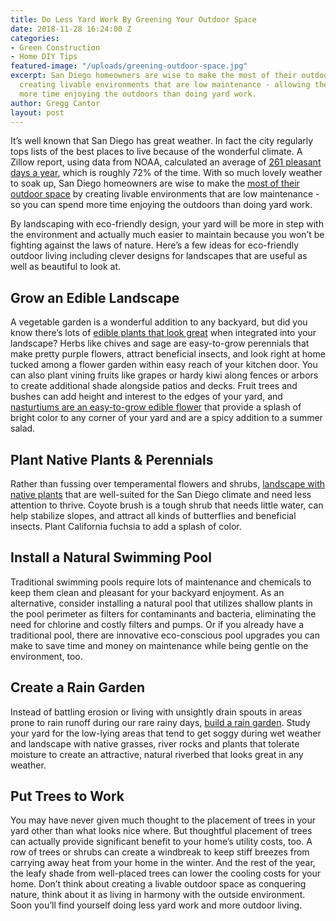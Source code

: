 ```yaml
---
title: Do Less Yard Work By Greening Your Outdoor Space
date: 2018-11-28 16:24:00 Z
categories:
- Green Construction
- Home DIY Tips
featured-image: "/uploads/greening-outdoor-space.jpg"
excerpt: San Diego homeowners are wise to make the most of their outdoor space by
  creating livable environments that are low maintenance - allowing them to spend
  more time enjoying the outdoors than doing yard work.
author: Gregg Cantor
layout: post
---
```


It’s well known that San Diego has great weather. In fact the city regularly tops lists of the best places to live because of the wonderful climate. A Zillow report, using data from NOAA, calculated an average of [261 pleasant days a year](http://time.com/money/collection-post/3636302/best-weather-america-nice-days/), which is roughly 72% of the time. With so much lovely weather to soak up, San Diego homeowners are wise to make the [most of their outdoor space](https://murraylampert.com/outdoor-spaces-gallery) by creating livable environments that are low maintenance - so you can spend more time enjoying the outdoors than doing yard work.

By landscaping with eco-friendly design, your yard will be more in step with the environment and actually much easier to maintain because you won’t be fighting against the laws of nature. Here’s a few ideas for eco-friendly outdoor living including clever designs for landscapes that are useful as well as beautiful to look at.

## Grow an Edible Landscape

A vegetable garden is a wonderful addition to any backyard, but did you know there’s lots of [edible plants that look great](https://www.thespruce.com/best-vegetables-and-fruits-for-edible-landscape-1403436) when integrated into your landscape? Herbs like chives and sage are easy-to-grow perennials that make pretty purple flowers, attract beneficial insects, and look right at home tucked among a flower garden within easy reach of your kitchen door. You can also plant vining fruits like grapes or hardy kiwi along fences or arbors to create additional shade alongside patios and decks. Fruit trees and bushes can add height and interest to the edges of your yard, and [nasturtiums are an easy-to-grow edible flower](https://www.almanac.com/plant/nasturtium) that provide a splash of bright color to any corner of your yard and are a spicy addition to a summer salad.

## Plant Native Plants & Perennials

Rather than fussing over temperamental flowers and shrubs, [landscape with native plants](https://www.laspilitas.com/groups/native-plants-san-diego.html) that are well-suited for the San Diego climate and need less attention to thrive. Coyote brush is a tough shrub that needs little water, can help stabilize slopes, and attract all kinds of butterflies and beneficial insects. Plant California fuchsia to add a splash of color.

## Install a Natural Swimming Pool

Traditional swimming pools require lots of maintenance and chemicals to keep them clean and pleasant for your backyard enjoyment. As an alternative, consider installing a natural pool that utilizes shallow plants in the pool perimeter as filters for contaminants and bacteria, eliminating the need for chlorine and costly filters and pumps. Or if you already have a traditional pool, there are innovative eco-conscious pool upgrades you can make to save time and money on maintenance while being gentle on the environment, too. 

## Create a Rain Garden

Instead of battling erosion or living with unsightly drain spouts in areas prone to rain runoff during our rare rainy days, [build a rain garden](https://www.bhg.com/gardening/landscaping-projects/landscape-basics/make-a-rain-garden/). Study your yard for the low-lying areas that tend to get soggy during wet weather and landscape with native grasses, river rocks and plants that tolerate moisture to create an attractive, natural riverbed that looks great in any weather.

## Put Trees to Work

You may have never given much thought to the placement of trees in your yard other than what looks nice where. But thoughtful placement of trees can actually provide significant benefit to your home’s utility costs, too. A row of trees or shrubs can create a windbreak to keep stiff breezes from carrying away heat from your home in the winter. And the rest of the year, the leafy shade from well-placed trees can lower the cooling costs for your home.
Don’t think about creating a livable outdoor space as conquering nature, think about it as living in harmony with the outside environment. Soon you’ll find yourself doing less yard work and more outdoor living.